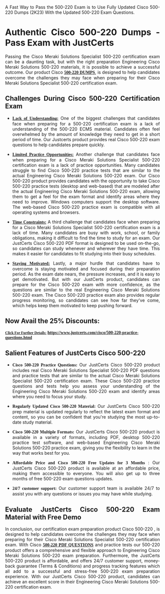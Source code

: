 <p dir="auto" style="text-align: justify;">A Fast Way to Pass the 500-220 Exam is to Use Fully Updated Cisco 500-220 Dumps (2K23) With the Updated 500-220 Exam Questions.</p>

<h1 style="text-align: justify;"><strong>Authentic Cisco 500-220 Dumps - Pass Exam with JustCerts</strong></h1>

<p style="text-align: justify;">Passing the Cisco Meraki Solutions Specialist 500-220 certification exam can be a daunting task, but with the right preparation Engineering Cisco Meraki Solutions 500-220 materials, it is possible to achieve a successful outcome. Our product Cisco <strong><a href="https://www.justcerts.com/cisco/500-220-practice-questions.html"><span style="font-family:Georgia,serif;"><u>500-220 DUMPS</u></span></a></strong>, is designed to help candidates overcome the challenges they may face when preparing for their Cisco Meraki Solutions Specialist 500-220 certification exam.</p>

<h2 style="text-align: justify;"><strong>Challenges During Cisco 500-220 Certification Exam</strong></h2>

<ul>
	<li style="text-align: justify;"><u><span style="font-family:Georgia,serif;"><strong>Lack of Understanding:</strong></span></u> One of the biggest challenges that candidates face when preparing for a 500-220 certification exam is a lack of understanding of the 500-220 ECMS material. Candidates often feel overwhelmed by the amount of knowledge they need to get in a short period of time. Our Justcerts product provides real Cisco 500-220 exam questions to help candidates prepare quickly.</li>
</ul>

<ul>
	<li style="text-align: justify;"><u><span style="font-family:Georgia,serif;"><strong>Limited Practice Opportunities:</strong></span></u> Another challenge that candidates face when preparing for a Cisco Meraki Solutions Specialist 500-220 certification exam is a lack of practice opportunities. Many candidates struggle to find Cisco 500-220 practice tests that are similar to the actual Engineering Cisco Meraki Solutions 500-220 exam. Our Cisco 500-220 product provides candidates with the opportunity to take Cisco 500-220 practice tests (desktop and web-based) that are modeled after the actual Engineering Cisco Meraki Solutions 500-220 exam, allowing them to get a feel for the exam format and identify areas where they need to improve. Windows computers support the desktop software. The web-based Cisco 500-220 practice exam is compatible with all operating systems and browsers.</li>
</ul>

<ul>
	<li style="text-align: justify;"><u><span style="font-family:Georgia,serif;"><strong>Time Constraints:</strong></span></u> A third challenge that candidates face when preparing for a Cisco Meraki Solutions Specialist 500-220 certification exam is a lack of time. Many candidates are busy with work, school, or family obligations, making it difficult to find the time to study for an exam. Our JustCerts Cisco 500-220 PDF format is designed to be used on-the-go, so candidates can study whenever and wherever they have time. This makes it easier for candidates to fit studying into their busy schedules.</li>
</ul>

<ul>
	<li style="text-align: justify;"><u><span style="font-family:Georgia,serif;"><strong>Staying Motivated:</strong></span></u> Lastly, a major hurdle that candidates have to overcome is staying motivated and focused during their preparation period. As the exam date nears, the pressure increases, and it is easy to get demotivated. But with our JustCerts product, candidates can prepare for the Cisco 500-220 exam with more confidence, as the questions are similar to the real Engineering Cisco Meraki Solutions 500-220 exam. The Cisco 500-220 practice exam also provides regular progress monitoring, so candidates can see how far they've come, which helps keep them motivated to keep pushing forward.</li>
</ul>

<h2 style="text-align: justify;"><strong>Now Avail the 25% Discounts:</strong></h2>

<p><span style="font-size:12px;"><u><span style="font-family:Georgia,serif;"><strong>Click For Further Details:</strong></span></u></span><span style="font-size:14px;"><span style="font-family:Georgia,serif;"><strong> <a href="https://www.justcerts.com/cisco/500-220-practice-questions.html">https://www.justcerts.com/cisco/500-220-practice-questions.html</a></strong></span></span></p>

<h2 style="text-align: justify;"><strong>Salient Features of JustCerts Cisco 500-220</strong></h2>

<ul>
	<li style="text-align: justify;"><span style="font-family:Georgia,serif;"><strong>Cisco 500-220 Practice Questions:</strong></span> Our JustCerts Cisco 500-220 product includes real Cisco Meraki Solutions Specialist 500-220 PDF questions and practice tests that are similar to the actual Cisco Meraki Solutions Specialist 500-220 certification exam. These Cisco 500-220 practice questions and tests help you assess your understanding of the Engineering Cisco Meraki Solutions 500-220 exam and identify areas where you need to focus your study.</li>
</ul>

<ul>
	<li style="text-align: justify;"><span style="font-family:Georgia,serif;"><strong>Regularly Updated Cisco 500-220 Material:</strong></span> Our JustCerts Cisco 500-220 prep material is updated regularly to reflect the latest exam format and content, so you can be confident that you're studying the most up-to-date study material.</li>
</ul>

<ul>
	<li style="text-align: justify;"><span style="font-family:Georgia,serif;"><strong>Cisco 500-220 Multiple Formats:</strong></span> Our JustCerts Cisco 500-220 product is available in a variety of formats, including PDF, desktop 500-220 practice test software, and web-based Engineering Cisco Meraki Solutions 500-220 practice exam, giving you the flexibility to learn in the way that works best for you.</li>
</ul>

<ul>
	<li style="text-align: justify;"><span style="font-family:Georgia,serif;"><strong>Affordable Price and Cisco 500-220 Free Updates for 3 Months</strong></span> : Our JustCerts Cisco 500-220 product is available at an affordable price, making them accessible to everyone. You will also get up to three months of free 500-220 exam questions updates.</li>
</ul>

<ul>
	<li style="text-align: justify;"><span style="font-family:Georgia,serif;"><strong>24/7 customer support:</strong></span> Our customer support team is available 24/7 to assist you with any questions or issues you may have while studying.</li>
</ul>

<h2 style="text-align: justify;"><strong>Evaluate JustCerts Cisco 500-220 Exam Material with Free Demo</strong></h2>

<p style="text-align: justify;">In conclusion, our certification exam preparation product Cisco 500-220 , is designed to help candidates overcome the challenges they may face when preparing for their Cisco Meraki Solutions Specialist 500-220 certification exam. With Cisco <a href="https://www.justcerts.com/cisco/500-220-practice-questions.html"><u><strong><span style="font-family:Georgia,serif;">500-220 PDF QUESTIONS</span></strong></u></a> and practice tests our 500-220 product offers a comprehensive and flexible approach to Engineering Cisco Meraki Solutions 500-220 exam preparation. Furthermore, the JustCerts 500-220 product is affordable, and offers 24/7 customer support, money-back guarantee (Terms & Conditions) and progress tracking features which all add to a successful and stress-free 500-220 exam preparation experience. With our JustCerts Cisco 500-220 product, candidates can achieve an excellent score in their Engineering Cisco Meraki Solutions 500-220 certification exam.</p>
